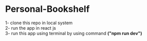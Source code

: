 # Personal-Bookshelf
1- clone this repo in local system <br>
2- run the app in react js <br>
3- run this app using terminal by using command <b>("npm run dev")</b>
